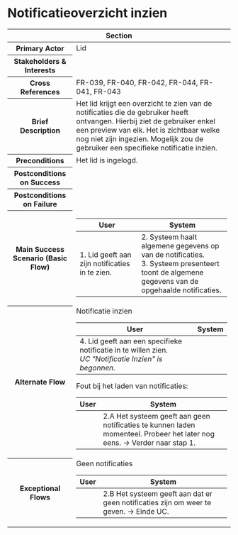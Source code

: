 # Notificatieoverzicht inzien
<table> 
    <thead>
        <tr>
            <th scope="col" colspan="2">Section</th>
        </tr>
    </thead>
    <tbody>
        <tr>
            <th scope="row">Primary Actor</th>
            <td>Lid</td>
        </tr>
        <tr>
            <th scope="row">Stakeholders & Interests</th>
            <td></td>
        </tr>
        <tr>
            <th scope="row">Cross References</th>
            <td>FR-039, FR-040, FR-042, FR-044, FR-041, FR-043</td>
        </tr>
        <tr>
            <th scope="row">Brief Description</th>
            <td>
                Het lid krijgt een overzicht te zien van de notificaties die de gebruiker heeft ontvangen. Hierbij ziet de gebruiker enkel een preview van elk. Het is zichtbaar welke nog niet zijn ingezien. Mogelijk zou de gebruiker een specifieke notificatie inzien. 
            </td>
        </tr>
        <tr>
            <th scope="row">Preconditions</th>
            <td>Het lid is ingelogd.</td>
        </tr>
        <tr>
            <th scope="row">Postconditions on Success</th>
            <td></td>
        </tr>
        <tr>
            <th scope="row">Postconditions on Failure</th>
            <td></td>
        </tr>
        <tr>
            <th scope="row">Main Success Scenario (Basic Flow)</th>
            <td>
                <table>
                    <thead>
                        <tr>
                            <th scope="col">User</th>
                            <th scope="col">System</th>
                        </tr>
                    </thead>
                    <tbody>
                        <tr>
                            <td>
                                1. Lid geeft aan zijn notificaties in te zien.<br>
                            </td>
                            <td>
                                2. Systeem haalt algemene gegevens op van de notificaties.<br>
                                3. Systeem presenteert toont de algemene gegevens van de opgehaalde notificaties.<br>
                            </td>
                        </tr>
                    </tbody>
                </table>
            </td>
        </tr>
        <tr>
            <th scope="row">Alternate Flow</th>
            <td>
                <div>Notificatie inzien</div>           
                <table>
                    <thead>
                        <tr>
                            <th scope="col">User</th>
                            <th scope="col">System</th>
                        </tr>
                    </thead>
                    <tbody> 
                        <tr>
                            <td>
                                4. Lid geeft aan een specifieke notificatie in te willen zien.<br>
                                <em>UC "Notificatie Inzien" is begonnen.</em>
                            </td>
                            <td></td>
                        </tr>
                    </tbody>
                </table>
                <div> Fout bij het laden van notificaties: </div>           
                <table>
                    <thead>
                        <tr>
                            <th scope="col">User</th>
                            <th scope="col">System</th>
                        </tr>
                    </thead>
                    <tbody> 
                        <tr>
                            <td></td>
                                <td>
                                2.A Het systeem geeft aan geen notificaties te kunnen laden momenteel. Probeer het later nog eens. → Verder naar stap 1.
                            </td>
                        </tr>
                    </tbody>
                </table>
        <tr>
            <th scope="row">Exceptional Flows</th>
            <td>
                <div>Geen notificaties</div>           
                <table>
                    <thead>
                        <tr>
                            <th scope="col">User</th>
                            <th scope="col">System</th>
                        </tr>
                    </thead>
                    <tbody> 
                        <tr>
                            <td></td>
                            <td>
                                2.B Het systeem geeft aan dat er geen notificaties zijn om weer te geven. → Einde UC.
                            </td>
                        </tr>
                    </tbody>
                </table>
</td>
        </tr>
    </tbody>
</table>
